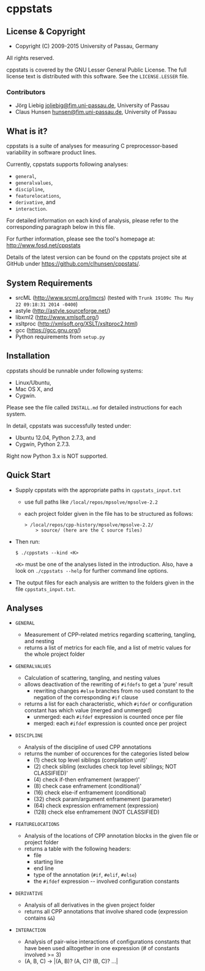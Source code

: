 # cppstats


## License & Copyright
* Copyright (C) 2009-2015 University of Passau, Germany

All rights reserved.

cppstats is covered by the GNU Lesser General Public License.
The full license text is distributed with this software. See the `LICENSE.LESSER` file.

### Contributors

* Jörg Liebig <joliebig@fim.uni-passau.de>, University of Passau
* Claus Hunsen <hunsen@fim.uni-passau.de>, University of Passau


## What is it?

cppstats is a suite of analyses for measuring C preprocessor-based variability in software product lines.

Currently, cppstats supports following analyses:

* `general`,
* `generalvalues`,
* `discipline`,
* `featurelocations`,
* `derivative`, and
* `interaction`.

For detailed information on each kind of analysis, please refer to the corresponding paragraph below in this file.

For further information, please see the tool's homepage at: http://www.fosd.net/cppstats

Details of the latest version can be found on the cppstats project site at GitHub under https://github.com/clhunsen/cppstats/.


## System Requirements

* srcML (http://www.srcml.org/lmcrs) (tested with `Trunk 19109c Thu May 22 09:18:31 2014 -0400`)
* astyle (http://astyle.sourceforge.net/)
* libxml2 (http://www.xmlsoft.org/)
* xsltproc (http://xmlsoft.org/XSLT/xsltproc2.html)
* gcc (https://gcc.gnu.org/)
* Python requirements from `setup.py`


## Installation

cppstats should be runnable under following systems:

* Linux/Ubuntu,
* Mac OS X, and
* Cygwin.

Please see the file called `INSTALL.md` for detailed instructions for each
system.

In detail, cppstats was successfully tested under:

* Ubuntu 12.04, Python 2.7.3, and
* Cygwin, Python 2.7.3.

Right now Python 3.x is NOT supported.


## Quick Start

- Supply cppstats with the appropriate paths in `cppstats_input.txt`

    * use full paths like `/local/repos/mpsolve/mpsolve-2.2`
    * each project folder given in the file has to be structured as follows:

        ```
        > /local/repos/cpp-history/mpsolve/mpsolve-2.2/
            > source/ (here are the C source files)
        ```

- Then run:
    ```
    $ ./cppstats --kind <K>
    ```

    `<K>` must be one of the analyses listed in the introduction. Also, have a look on `./cppstats --help` for further command line options.

- The output files for each analysis are written to the folders given in the file `cppstats_input.txt`.


## Analyses

* `GENERAL`
    - Measurement of CPP-related metrics regarding scattering,
      tangling, and nesting
    - returns a list of metrics for each file, and a list of metric
      values for the whole project folder

* `GENERALVALUES`
     - Calculation of scattering, tangling, and nesting values
     - allows deactivation of the rewriting of `#ifdefs` to get a 'pure' result
         - rewriting changes `#else` branches from no used constant to the
           negation of the corresponding `#if` clause
     - returns a list for each characteristic, which `#ifdef` or configuration
       constant has which value (merged and unmerged)
         - unmerged: each `#ifdef` expression is counted once per file
         - merged: each `#ifdef` expression is counted once per project

* `DISCIPLINE`
    - Analysis of the discipline of used CPP annotations
    - returns the number of occurences for the categories listed below
        - (1) check top level siblings (compilation unit)'
        - (2) check sibling (excludes check top level siblings; NOT CLASSIFIED)'
        - (4) check if-then enframement (wrapper)'
        - (8) check case enframement (conditional)'
        - (16) check else-if enframement (conditional)
        - (32) check param/argument enframement (parameter)
        - (64) check expression enframement (expression)
        - (128) check else enframement (NOT CLASSIFIED)

* `FEATURELOCATIONS`
    - Analysis of the locations of CPP annotation blocks in the given
      file or project folder
    - returns a table with the following headers:
        - file
        - starting line
        - end line
        - type of the annotation (`#if`, `#elif`, `#else`)
        - the `#ifdef` expression
        -- involved configuration constants

* `DERIVATIVE`
    - Analysis of all derivatives in the given project folder
    - returns all CPP annotations that involve shared code (expression
      contains `&&`)

* `INTERACTION`
    - Analysis of pair-wise interactions of configurations constants
      that have been used alltogether in one expression (# of constants
      involved >= 3)
    - (A, B, C) -> |(A, B)? (A, C)? (B, C)? ...|
